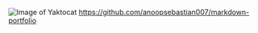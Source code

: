 ![Image of Yaktocat](https://octodex.github.com/images/yaktocat.png)
https://github.com/anoopsebastian007/markdown-portfolio
